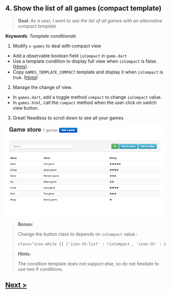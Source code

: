 ## 4. Show the list of all games (compact template)
> **Goal**: _As a user, I want to see the list of all games with an alternative compact template_

_**Keywords**: Template conditionals_

1. Modify `x-games` to deal with compact view 
  - Add a observable boolean field `isCompact` in `game.dart`
  - Use a template condition to display full view when `isCompact` is false. ([Hints](https://www.dartlang.org/polymer-dart/#template-conditionals)).
  - Copy `GAMES_TEMPLATE_COMPACT` template and display it when `isCompact` is true. ([Hints](#user-story-4-hints))
  
2. Manage the change of view.  
  - In `games.dart`, add a toggle method `compact` to change `isCompact` value.
  - In `games.html`, call the `compact` method when the user click on switch view button.
  
3. Great! Needless to scroll down to see all your games
 
![x-games compact](docs/img/x-games-compact.png)
 
> **Bonus:** 
> 
> Change the button class to depends on `isCompact` value :
>  
>  ```HTML
>  class="icon-white {{ {'icon-th-list' : !isCompact , 'icon-th' : isCompact } }}
>  ``` 
 
<a name="user-story-4-hints"></a>
> **Hints:**
>  
> The condition template does not support else, so do not hesitate to use two if conditions.

## [Next >](user-story-5.md)
